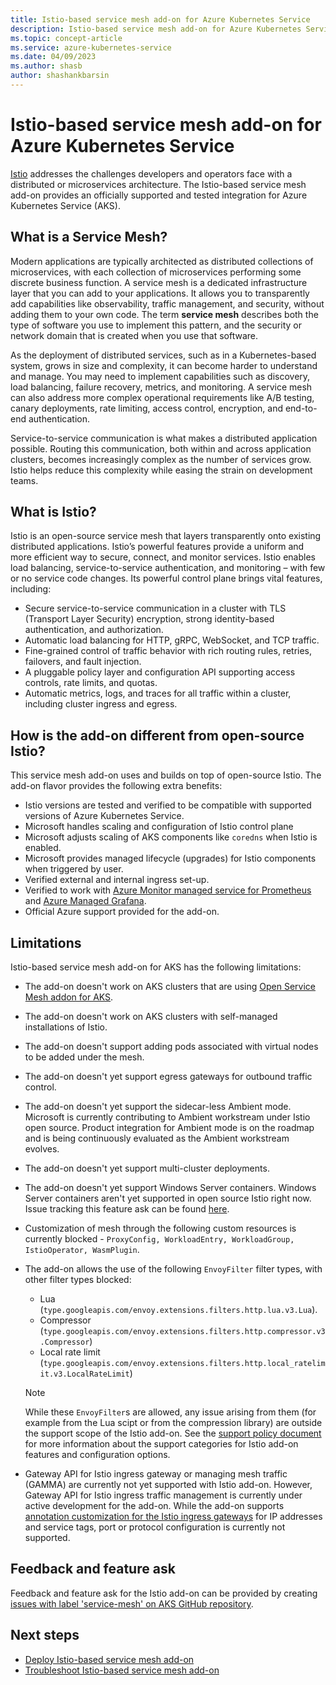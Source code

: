 ```yaml
---
title: Istio-based service mesh add-on for Azure Kubernetes Service
description: Istio-based service mesh add-on for Azure Kubernetes Service.
ms.topic: concept-article
ms.service: azure-kubernetes-service
ms.date: 04/09/2023
ms.author: shasb
author: shashankbarsin
---
```


# Istio-based service mesh add-on for Azure Kubernetes Service

[Istio][istio-overview] addresses the challenges developers and operators face with a distributed or microservices architecture. The Istio-based service mesh add-on provides an officially supported and tested integration for Azure Kubernetes Service (AKS).

## What is a Service Mesh?

Modern applications are typically architected as distributed collections of microservices, with each collection of microservices performing some discrete business function. A service mesh is a dedicated infrastructure layer that you can add to your applications. It allows you to transparently add capabilities like observability, traffic management, and security, without adding them to your own code. The term **service mesh** describes both the type of software you use to implement this pattern, and the security or network domain that is created when you use that software.

As the deployment of distributed services, such as in a Kubernetes-based system, grows in size and complexity, it can become harder to understand and manage. You may need to implement capabilities such as discovery, load balancing, failure recovery, metrics, and monitoring. A service mesh can also address more complex operational requirements like A/B testing, canary deployments, rate limiting, access control, encryption, and end-to-end authentication.

Service-to-service communication is what makes a distributed application possible. Routing this communication, both within and across application clusters, becomes increasingly complex as the number of services grow. Istio helps reduce this complexity while easing the strain on development teams.

## What is Istio?

Istio is an open-source service mesh that layers transparently onto existing distributed applications. Istio’s powerful features provide a uniform and more efficient way to secure, connect, and monitor services. Istio enables load balancing, service-to-service authentication, and monitoring – with few or no service code changes. Its powerful control plane brings vital features, including:

* Secure service-to-service communication in a cluster with TLS (Transport Layer Security) encryption, strong identity-based authentication, and authorization.
* Automatic load balancing for HTTP, gRPC, WebSocket, and TCP traffic.
* Fine-grained control of traffic behavior with rich routing rules, retries, failovers, and fault injection.
* A pluggable policy layer and configuration API supporting access controls, rate limits, and quotas.
* Automatic metrics, logs, and traces for all traffic within a cluster, including cluster ingress and egress.

## How is the add-on different from open-source Istio?

This service mesh add-on uses and builds on top of open-source Istio. The add-on flavor provides the following extra benefits:

* Istio versions are tested and verified to be compatible with supported versions of Azure Kubernetes Service.
* Microsoft handles scaling and configuration of Istio control plane
* Microsoft adjusts scaling of AKS components like `coredns` when Istio is enabled.
* Microsoft provides managed lifecycle (upgrades) for Istio components when triggered by user.
* Verified external and internal ingress set-up.
* Verified to work with [Azure Monitor managed service for Prometheus][managed-prometheus-overview] and [Azure Managed Grafana][managed-grafana-overview].
* Official Azure support provided for the add-on.

## Limitations

Istio-based service mesh add-on for AKS has the following limitations:
* The add-on doesn't work on AKS clusters that are using [Open Service Mesh addon for AKS][open-service-mesh-about].
* The add-on doesn't work on AKS clusters with self-managed installations of Istio.
* The add-on doesn't support adding pods associated with virtual nodes to be added under the mesh.
* The add-on doesn't yet support egress gateways for outbound traffic control.
* The add-on doesn't yet support the sidecar-less Ambient mode. Microsoft is currently contributing to Ambient workstream under Istio open source. Product integration for Ambient mode is on the roadmap and is being continuously evaluated as the Ambient workstream evolves.
* The add-on doesn't yet support multi-cluster deployments.
* The add-on doesn't yet support Windows Server containers. Windows Server containers aren't yet supported in open source Istio right now. Issue tracking this feature ask can be found [here][istio-oss-windows-issue].
* Customization of mesh through the following custom resources is currently blocked - `ProxyConfig, WorkloadEntry, WorkloadGroup, IstioOperator, WasmPlugin`. 
* The add-on allows the use of the following `EnvoyFilter` filter types, with other filter types blocked:
    * Lua (`type.googleapis.com/envoy.extensions.filters.http.lua.v3.Lua`).
    * Compressor (`type.googleapis.com/envoy.extensions.filters.http.compressor.v3.Compressor`)
    * Local rate limit (`type.googleapis.com/envoy.extensions.filters.http.local_ratelimit.v3.LocalRateLimit`)
    
    > [!NOTE]
    > While these `EnvoyFilter`s are allowed, any issue arising from them (for example from the Lua scipt or from the compression library) are outside the support scope of the Istio add-on. See the [support policy document][istio-support-policy] for more information about the support categories for Istio add-on features and configuration options.
* Gateway API for Istio ingress gateway or managing mesh traffic (GAMMA) are currently not yet supported with Istio add-on. However, Gateway API for Istio ingress traffic management is currently under active development for the add-on. While the add-on supports [annotation customization for the Istio ingress gateways][istio-ingress-annotation-customization] for IP addresses and service tags, port or protocol configuration is currently not supported.

## Feedback and feature ask

Feedback and feature ask for the Istio add-on can be provided by creating [issues with label 'service-mesh' on AKS GitHub repository][aks-github-service-mesh-issues].

## Next steps

* [Deploy Istio-based service mesh add-on][istio-deploy-addon]
* [Troubleshoot Istio-based service mesh add-on][istio-troubleshooting]

[istio-overview]: https://istio.io/latest/
[managed-prometheus-overview]: /azure/azure-monitor/essentials/prometheus-metrics-overview
[managed-grafana-overview]: /azure/managed-grafana/overview
[azure-cni-cilium]: azure-cni-powered-by-cilium.md
[open-service-mesh-about]: open-service-mesh-about.md
[istio-ingress]: ./istio-deploy-ingress.md
[istio-ingress-annotation-customization]: ./istio-deploy-ingress.md#ingress-gateway-service-annotation-customization
[istio-troubleshooting]: /troubleshoot/azure/azure-kubernetes/extensions/istio-add-on-general-troubleshooting
[istio-deploy-addon]: istio-deploy-addon.md

[istio-oss-windows-issue]: https://github.com/istio/istio/issues/27893
[aks-github-service-mesh-issues]: https://github.com/Azure/AKS/issues?q=is%3Aopen+is%3Aissue+label%3Aservice-mesh
[istio-support-policy]: ./istio-support-policy.md#allowed-supported-and-blocked-customizations
[istio-telemetry]: ./istio-telemetry.md